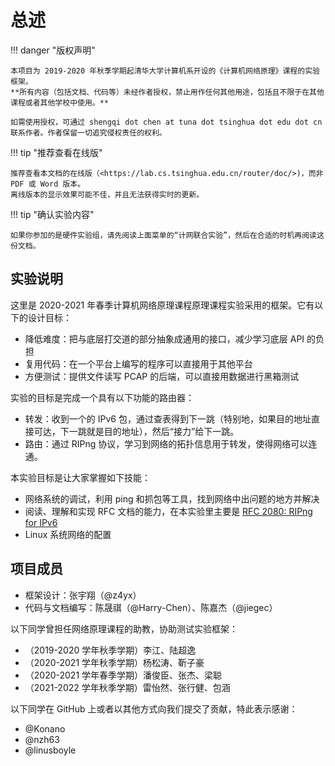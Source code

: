 # 总述

!!! danger "版权声明"

    本项目为 2019-2020 年秋季学期起清华大学计算机系开设的《计算机网络原理》课程的实验框架。
    **所有内容（包括文档、代码等）未经作者授权，禁止用作任何其他用途，包括且不限于在其他课程或者其他学校中使用。**
    
    如需使用授权，可通过 shengqi dot chen at tuna dot tsinghua dot edu dot cn 联系作者。作者保留一切追究侵权责任的权利。

!!! tip "推荐查看在线版"

    推荐查看本文档的在线版（<https://lab.cs.tsinghua.edu.cn/router/doc/>)，而非 PDF 或 Word 版本。
    离线版本的显示效果可能不佳，并且无法获得实时的更新。

!!! tip "确认实验内容"

    如果你参加的是硬件实验组，请先阅读上面菜单的“计网联合实验”，然后在合适的时机再阅读这份文档。

## 实验说明

这里是 2020-2021 年春季计算机网络原理课程原理课程实验采用的框架。它有以下的设计目标：

* 降低难度：把与底层打交道的部分抽象成通用的接口，减少学习底层 API 的负担
* 复用代码：在一个平台上编写的程序可以直接用于其他平台
* 方便测试：提供文件读写 PCAP 的后端，可以直接用数据进行黑箱测试

实验的目标是完成一个具有以下功能的路由器：

* 转发：收到一个的 IPv6 包，通过查表得到下一跳（特别地，如果目的地址直接可达，下一跳就是目的地址），然后“接力”给下一跳。
* 路由：通过 RIPng 协议，学习到网络的拓扑信息用于转发，使得网络可以连通。

本实验目标是让大家掌握如下技能：

* 网络系统的调试，利用 ping 和抓包等工具，找到网络中出问题的地方并解决
* 阅读、理解和实现 RFC 文档的能力，在本实验里主要是 [RFC 2080: RIPng for IPv6](https://datatracker.ietf.org/doc/html/rfc2080)
* Linux 系统网络的配置

## 项目成员

* 框架设计：张宇翔（@z4yx）
* 代码与文档编写：陈晟祺（@Harry-Chen）、陈嘉杰（@jiegec）

以下同学曾担任网络原理课程的助教，协助测试实验框架：

* （2019-2020 学年秋季学期）李江、陆超逸
* （2020-2021 学年秋季学期）杨松涛、靳子豪
* （2020-2021 学年春季学期）潘俊臣、张杰、梁聪
* （2021-2022 学年秋季学期）雷怡然、张行健、包涵

以下同学在 GitHub 上或者以其他方式向我们提交了贡献，特此表示感谢：

* @Konano
* @nzh63
* @linusboyle
